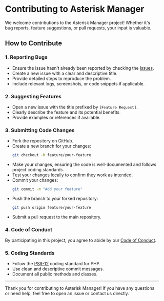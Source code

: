 
# Contributing to Asterisk Manager

We welcome contributions to the Asterisk Manager project! Whether it's bug reports, feature suggestions, or pull requests, your input is valuable.

## How to Contribute

### 1. Reporting Bugs
- Ensure the issue hasn't already been reported by checking the [Issues](https://github.com/yourusername/asterisk-manager/issues).
- Create a new issue with a clear and descriptive title.
- Provide detailed steps to reproduce the problem.
- Include relevant logs, screenshots, or code snippets if applicable.

### 2. Suggesting Features
- Open a new issue with the title prefixed by `[Feature Request]`.
- Clearly describe the feature and its potential benefits.
- Provide examples or references if available.

### 3. Submitting Code Changes
- Fork the repository on GitHub.
- Create a new branch for your changes:
  ```bash
  git checkout -b feature/your-feature
  ```
- Make your changes, ensuring the code is well-documented and follows project coding standards.
- Test your changes locally to confirm they work as intended.
- Commit your changes:
  ```bash
  git commit -m "Add your feature"
  ```
- Push the branch to your forked repository:
  ```bash
  git push origin feature/your-feature
  ```
- Submit a pull request to the main repository.

### 4. Code of Conduct
By participating in this project, you agree to abide by our [Code of Conduct](CODE_OF_CONDUCT.md).

### 5. Coding Standards
- Follow the [PSR-12](https://www.php-fig.org/psr/psr-12/) coding standard for PHP.
- Use clean and descriptive commit messages.
- Document all public methods and classes.

---

Thank you for contributing to Asterisk Manager! If you have any questions or need help, feel free to open an issue or contact us directly.
